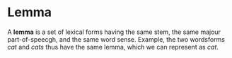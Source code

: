 # Lemma

A **lemma** is a set of lexical forms having the same stem, the same majour part-of-speecgh, and the same word sense. Example, the two wordsforms *cat* and *cats* thus have the same lemma, which we can represent as *cat*.